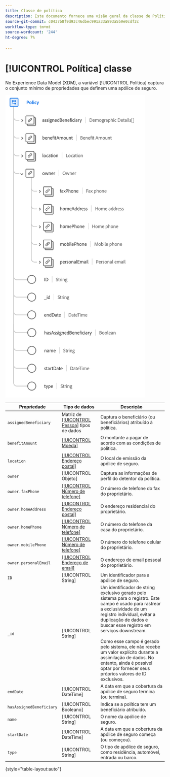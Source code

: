 ```yaml
---
title: Classe de política
description: Este documento fornece uma visão geral da classe de Política no Experience Data Model (XDM).
source-git-commit: c0437b8f9d93c46dbec991a33a893a5b9e0cdf2c
workflow-type: tm+mt
source-wordcount: '244'
ht-degree: 7%

---
```


# [!UICONTROL Política] classe

No Experience Data Model (XDM), a variável [!UICONTROL Política] captura o conjunto mínimo de propriedades que definem uma apólice de seguro.

![](../images/classes/policy.png)

| Propriedade | Tipo de dados | Descrição |
| --- | --- | --- |
| `assignedBeneficiary` | Matriz de [[!UICONTROL Pessoa]](../data-types/person.md) tipos de dados | Captura o beneficiário (ou beneficiários) atribuído à política. |
| `benefitAmount` | [[!UICONTROL Moeda]](../data-types/currency.md) | O montante a pagar de acordo com as condições de política. |
| `location` | [[!UICONTROL Endereço postal]](../data-types/postal-address.md) | O local de emissão da apólice de seguro. |
| `owner` | [!UICONTROL Objeto] | Captura as informações de perfil do detentor da política. |
| `owner.faxPhone` | [[!UICONTROL Número de telefone]](../data-types/phone-number.md) | O número de telefone do fax do proprietário. |
| `owner.homeAddress` | [[!UICONTROL Endereço postal]](../data-types/postal-address.md) | O endereço residencial do proprietário. |
| `owner.homePhone` | [[!UICONTROL Número de telefone]](../data-types/phone-number.md) | O número do telefone da casa do proprietário. |
| `owner.mobilePhone` | [[!UICONTROL Número de telefone]](../data-types/phone-number.md) | O número do telefone celular do proprietário. |
| `owner.personalEmail` | [[!UICONTROL Endereço de email]](../data-types/email-address.md) | O endereço de email pessoal do proprietário. |
| `ID` | [!UICONTROL String] | Um identificador para a apólice de seguro. |
| `_id` | [!UICONTROL String] | Um identificador de string exclusivo gerado pelo sistema para o registro. Este campo é usado para rastrear a exclusividade de um registro individual, evitar a duplicação de dados e buscar esse registro em serviços downstream.<br><br>Como esse campo é gerado pelo sistema, ele não recebe um valor explícito durante a assimilação de dados. No entanto, ainda é possível optar por fornecer seus próprios valores de ID exclusivos. |
| `endDate` | [!UICONTROL DateTime] | A data em que a cobertura da apólice de seguro termina (ou termina). |
| `hasAssignedBeneficiary` | [!UICONTROL Booleano] | Indica se a política tem um beneficiário atribuído. |
| `name` | [!UICONTROL String] | O nome da apólice de seguro. |
| `startDate` | [!UICONTROL DateTime] | A data em que a cobertura da apólice de seguro começa (ou começou). |
| `type` | [!UICONTROL String] | O tipo de apólice de seguro, como residência, automóvel, entrada ou barco. |

{style=&quot;table-layout:auto&quot;}
